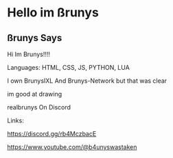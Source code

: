 # Hello im ßrunys
## ßrunys Says
Hi Im Brunys!!!!

Languages: HTML, CSS, JS, PYTHON, LUA

I own BrunysIXL And Brunys-Network but that was clear

im good at drawing

realbrunys On Discord

Links:

https://discord.gg/rb4MczbacE

https://www.youtube.com/@b4unyswastaken

